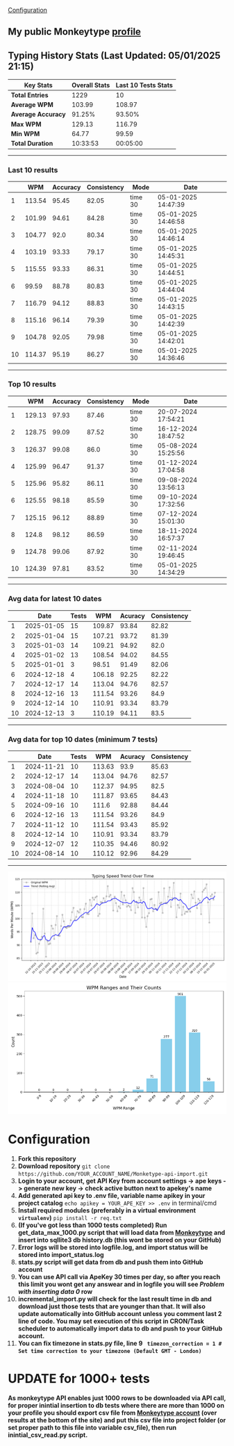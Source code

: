 
[Configuration](#configuration)
## My public Monkeytype [profile](https://monkeytype.com/profile/zp14)


        
## Typing History Stats (Last Updated: 05/01/2025 21:15)

| **Key Stats**               | **Overall Stats**       | **Last 10 Tests Stats**  |
|--------------------------|-------------------------|--------------------------|
| **Total Entries**        | 1229           | 10                       |
| **Average WPM**          | 103.99           | 108.97    |
| **Average Accuracy**     | 91.25%          | 93.50%   |
| **Max WPM**              | 129.13               | 116.79        |
| **Min WPM**              | 64.77               | 99.59                        |
| **Total Duration**       | 10:33:53        | 00:05:00                        |


---

### Last 10 results

| | WPM | Accuracy | Consistency | Mode | Date |
| --- | --- | -------- | ----------- | ---- | --------- |
| 1 | 113.54 | 95.45 | 82.05 | time 30 | 05-01-2025 14:47:39 |
| 2 | 101.99 | 94.61 | 84.28 | time 30 | 05-01-2025 14:46:58 |
| 3 | 104.77 | 92.0 | 80.34 | time 30 | 05-01-2025 14:46:14 |
| 4 | 103.19 | 93.33 | 79.17 | time 30 | 05-01-2025 14:45:31 |
| 5 | 115.55 | 93.33 | 86.31 | time 30 | 05-01-2025 14:44:51 |
| 6 | 99.59 | 88.78 | 80.83 | time 30 | 05-01-2025 14:44:04 |
| 7 | 116.79 | 94.12 | 88.83 | time 30 | 05-01-2025 14:43:15 |
| 8 | 115.16 | 96.14 | 79.39 | time 30 | 05-01-2025 14:42:39 |
| 9 | 104.78 | 92.05 | 79.98 | time 30 | 05-01-2025 14:42:01 |
| 10 | 114.37 | 95.19 | 86.27 | time 30 | 05-01-2025 14:36:46 |


 --- 

### Top 10 results

| | WPM | Accuracy | Consistency | Mode | Date |
| --- | --- | -------- | ----------- | ---- | --------- |
| 1 | 129.13 | 97.93 | 87.46 | time 30 | 20-07-2024 17:54:21 |
| 2 | 128.75 | 99.09 | 87.52 | time 30 | 16-12-2024 18:47:52 |
| 3 | 126.37 | 99.08 | 86.0 | time 30 | 05-08-2024 15:25:56 |
| 4 | 125.99 | 96.47 | 91.37 | time 30 | 01-12-2024 17:04:58 |
| 5 | 125.96 | 95.82 | 86.11 | time 30 | 09-08-2024 13:56:13 |
| 6 | 125.55 | 98.18 | 85.59 | time 30 | 09-10-2024 17:32:56 |
| 7 | 125.15 | 96.12 | 88.89 | time 30 | 07-12-2024 15:01:30 |
| 8 | 124.8 | 98.12 | 86.59 | time 30 | 18-11-2024 16:57:37 |
| 9 | 124.78 | 99.06 | 87.92 | time 30 | 02-11-2024 19:46:45 |
| 10 | 124.39 | 97.81 | 83.52 | time 30 | 05-01-2025 14:34:29 |


 --- 

### Avg data for latest 10 dates

| | Date | Tests | WPM | Acuracy | Consistency |
| --- | --- | -------- | ----------- | ---- | --------- |
| 1 | 2025-01-05 | 15 | 109.87 | 93.84 | 82.82 |
| 2 | 2025-01-04 | 15 | 107.21 | 93.72 | 81.39 |
| 3 | 2025-01-03 | 14 | 109.21 | 94.92 | 82.0 |
| 4 | 2025-01-02 | 13 | 108.54 | 94.02 | 84.55 |
| 5 | 2025-01-01 | 3 | 98.51 | 91.49 | 82.06 |
| 6 | 2024-12-18 | 4 | 106.18 | 92.25 | 82.22 |
| 7 | 2024-12-17 | 14 | 113.04 | 94.76 | 82.57 |
| 8 | 2024-12-16 | 13 | 111.54 | 93.26 | 84.9 |
| 9 | 2024-12-14 | 10 | 110.91 | 93.34 | 83.79 |
| 10 | 2024-12-13 | 3 | 110.19 | 94.11 | 83.5 |


 --- 

### Avg data for top 10 dates (minimum 7 tests)

| | Date | Tests | WPM | Acuracy | Consistency |
| --- | --- | -------- | ----------- | ---- | --------- |
| 1 | 2024-11-21 | 10 | 113.63 | 93.9 | 85.63 |
| 2 | 2024-12-17 | 14 | 113.04 | 94.76 | 82.57 |
| 3 | 2024-08-04 | 10 | 112.37 | 94.95 | 82.5 |
| 4 | 2024-11-18 | 10 | 111.87 | 93.65 | 84.43 |
| 5 | 2024-09-16 | 10 | 111.6 | 92.88 | 84.44 |
| 6 | 2024-12-16 | 13 | 111.54 | 93.26 | 84.9 |
| 7 | 2024-11-12 | 10 | 111.54 | 93.43 | 85.92 |
| 8 | 2024-12-14 | 10 | 110.91 | 93.34 | 83.79 |
| 9 | 2024-12-07 | 12 | 110.35 | 94.46 | 80.92 |
| 10 | 2024-08-14 | 10 | 110.12 | 92.96 | 84.29 |


 --- 


        
![speed trend](typing_speed_trend.png)
![counted chart](count_tests.png)
# Configuration
1. **Fork this repository** 
2. **Download repository** `git clone https://github.com/YOUR_ACCOUNT_NAME/Monketype-api-import.git`
3. **Login to your account, get API Key from account settings -> ape keys -> generate new key -> check active button next to apekey's name**
4. **Add generated api key to .env file, variable name apikey in your project catalog**  `echo apikey = YOUR_APE_KEY >> .env` in terminal/cmd
5. **Install required modules (preferably in a virtual environment `virtualenv`)** `pip install -r req.txt`
6. **(If you've got less than 1000 tests completed) Run get_data_max_1000.py script that will load data from [Monkeytype](https://monkeytype.com/) and insert into sqllite3 db history.db (this wont be stored on your GitHub)**
7. **Error logs will be stored into logfile.log, and import status will be stored into import_status.log**
8. **stats.py script will get data from db and push them into GitHub account**
9. **You can use API call via ApeKey 30 times per day, so after you reach this limit you wont get any answear and in logfile you will see *Problem with inserting data 0* row**
10. **incremental_import.py will check for the last result time in db and download just those tests that are younger than that. It will also update automatically into GitHub account unless you comment last 2 line of code. You may set execution of this script in CRON/Task scheduler to automatically import data to db and push to your GitHub account.**
11. **You can fix timezone in stats.py file, line 9 ` timezon_correction = 1 # Set time correction to your timezone (Default GMT - London)`**
# UPDATE for 1000+ tests
    
**As monkeytype API enables just 1000 rows to be downloaded via API call, for proper inintial insertion to db tests where there are more than 1000 on your profile
you should export csv file from [Monkeytype account](https://monkeytype.com/account) (over results at the bottom of the site)
and put this csv file into project folder (or set proper path to this file into variable csv_file), then run inintial_csv_read.py script.**
    